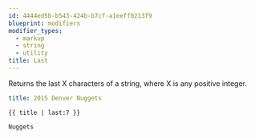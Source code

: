 ```yaml
---
id: 4444ed5b-b543-424b-b7cf-a1eeff0213f9
blueprint: modifiers
modifier_types:
  - markup
  - string
  - utility
title: Last
---
```

Returns the last X characters of a string, where X is any positive integer.

```yaml
title: 2015 Denver Nuggets
```

```
{{ title | last:7 }}
```

```html
Nuggets
```
